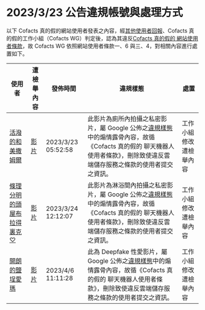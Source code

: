 2023/3/23 公告違規帳號與處理方式
=========

以下 Cofacts 真的假的網站使用者發表之內容，經[其他使用者回報](https://docs.google.com/spreadsheets/d/e/2PACX-1vRdcwXdC36xfgXfSMSk527Zbel9A-__vwRXkQ0NjkzSXoSPETCFc7sI7SoaAFdPCfskugtQL-Md8JgH/pubhtml?gid=438362561&single=true)、Cofacts 真的假的工作小組（Cofacts WG）判定後，認為其違反[Cofacts 真的假的 網站使用者條款](https://github.com/cofacts/rumors-site/blob/master/LEGAL.md)，故 Cofacts WG 依照網站使用者條款一、6 與三、4，對相關內容進行處置如下。

| 使用者 | 遭檢舉內容 | 發佈時間 | 違規樣態 | 處置 |
| ----- | -------- | ------- | ------- | --- |
| [活潑的和美撒姆爾](https://cofacts.github.io/community-builder/#/editorworks?showAll=1&day=365&userId=j4S8C_FzBfQebwMdnxwb5WF6nTIVdSBMSsXScjbbnDQ2w8D3U) | [影片](https://cofacts.tw/article/v_xPC4cBC7Q3lHuUl5eN) | 2023/3/23 05:52:58 | 此影片為廁所內拍攝之私密影片，屬 Google 公佈之[違規樣態](https://support.google.com/accounts/answer/40695#zippy=%2C%E6%83%85%E8%89%B2%E9%9C%B2%E9%AA%A8%E5%85%A7%E5%AE%B9)中的煽情露骨內容，故循《Cofacts 真的假的 聊天機器人使用者條款》，刪除致使違反雲端儲存服務之條款的使用者提交之資訊。 | 工作小組修改遭檢舉內容 |
| [條理分明的頭屋布拉得裏克♡](https://cofacts.github.io/community-builder/#/editorworks?showAll=1&day=365&userId=j4S8C_jzjadNc6KW8yN6xt4Dw_mdXdAvcCdzq-HR8HkWWYnDA) | [影片](https://cofacts.tw/article/S_zREYcBC7Q3lHuUFZ-O) | 2023/3/24 12:12:07 | 此影片為淋浴間內拍攝之私密影片，屬 Google 公佈之[違規樣態](https://support.google.com/accounts/answer/40695#zippy=%2C%E6%83%85%E8%89%B2%E9%9C%B2%E9%AA%A8%E5%85%A7%E5%AE%B9)中的煽情露骨內容，故循《Cofacts 真的假的 聊天機器人使用者條款》，刪除致使違反雲端儲存服務之條款的使用者提交之資訊。 | 工作小組修改遭檢舉內容 |
| [開朗的鹽埕愛瑪](https://cofacts.github.io/community-builder/#/editorworks?showAll=1&day=365&userId=j4S8C_NWPby78myT2u-bGlOgB9D3XqYnc-M_559k98oXHBSvM) | [影片](https://cofacts.tw/article/bvmMVIcBn6k8q-JUOJTR) | 2023/4/6 11:11:28 | 此為 Deepfake 性愛影片，屬 Google 公佈之[違規樣態](https://support.google.com/accounts/answer/40695#zippy=%2C%E6%83%85%E8%89%B2%E9%9C%B2%E9%AA%A8%E5%85%A7%E5%AE%B9)中的煽情露骨內容，故循《Cofacts 真的假的 聊天機器人使用者條款》，刪除致使違反雲端儲存服務之條款的使用者提交之資訊。 | 工作小組修改遭檢舉內容 |
